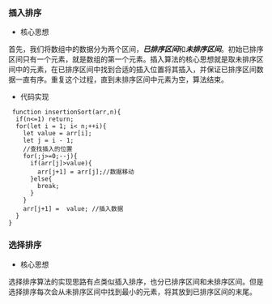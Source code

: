 ### 插入排序
- 核心思想

首先，我们将数组中的数据分为两个区间，***已排序区间***和***未排序区间***。初始已排序区间只有一个元素，就是数组的第一个元素。插入算法的核心思想就是取未排序区间中的元素，在已排序区间中找到合适的插入位置将其插入，并保证已排序区间数据一直有序。重复这个过程，直到未排序区间中元素为空，算法结束。

- 代码实现
```
 function insertionSort(arr,n){
  if(n<=1) return;
  for(let i = 1; i< n;++i){
    let value = arr[i];
    let j = i - 1;
    //查找插入的位置
    for(;j>=0;--j){
      if(arr[j]>value){
        arr[j+1] = arr[j];//数据移动
      }else{
        break;
      }
    }
    arr[j+1] =  value; //插入数据
  }
}
```

### 选择排序

- 核心思想

选择排序算法的实现思路有点类似插入排序，也分已排序区间和未排序区间。但是选择排序每次会从未排序区间中找到最小的元素，将其放到已排序区间的末尾。
